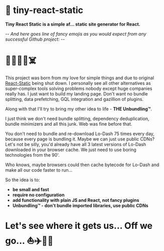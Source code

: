 # 🐜 tiny-react-static

**Tiny React Static is a simple af... static site generator for React.**

-- *And here goes line of fancy emojis as you would expect from any successful Github project:* --

# 🌭🍌🧑‍🦽☠️


This project was born from my love for simple things and due to original [React-Static](https://github.com/react-static/react-static)
being shut down. I personally see all other alternatives as super-complex tools solving problems nobody except huge companies really has.
I just want to build my landing page. Don't want no bundle splitting, data prefetching, GQL integration and gazillion of plugins.

Along with that I'll try to bring my other idea to life - **THE Unbundling™️**.

I just think we don't need bundle splitting, dependency deduplication, bundle minimizers and all this junk.
Web was fine before that.

You don't need to bundle and re-download Lo-Dash 75 times every day, because every page is bundling it.
Maybe we can just use public CDNs? Let's not be silly, you'd already have all 3 latest versions
of Lo-Dash downloaded in your browser cache. We just need to use boring technologies from the 90'.

Who knows, maybe browsers could then cache bytecode for Lo-Dash and make all our code faster to run...

So the idea is to:
- **be small and fast**
- **require no configuration**
- **add functionality with plain JS and React, not fancy plugins**
- **Unbundling™️ - don't bundle imported libraries, use public CDNs**

# Let's see where it gets us... Off we go... ⛵️✈️🛝🍪

